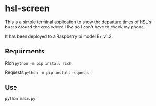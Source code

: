 # hsl-screen

This is a simple terminal application to show the departure times of HSL's buses around the area where I live so I don't have to check my phone.

It has been deployed to a Raspberry pi model B+ v1.2.

## Requirments

Rich
`python -m pip install rich`

Requests
`python -m pip install requests`

## Use

`python main.py`
